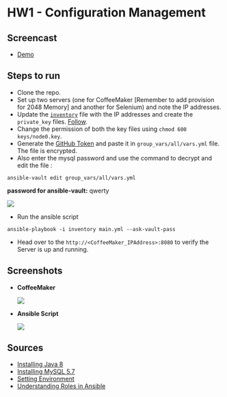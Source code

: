 # HW1 - Configuration Management

## Screencast
+ [Demo](https://youtu.be/E_2X09Q8ozc)

## Steps to run
+ Clone the repo.
+ Set up two servers (one for CoffeeMaker [Remember to add provision for 2048 Memory] and another for Selenium) and note the IP addresses.
+ Update the [`inventory`](https://github.ncsu.edu/pbhanda2/HW1-Configuration-Management/blob/master/inventory) file with the IP addresses and create the `private_key` files. [Follow](https://github.com/CSC-DevOps/CM/blob/master/Ansible.md).
+ Change the permission of both the key files using `chmod 600 keys/node0.key`.
+ Generate the [GitHub Token](https://help.github.com/articles/creating-a-personal-access-token-for-the-command-line/) and paste it in `group_vars/all/vars.yml` file. The file is encrypted.
+ Also enter the mysql password and use the command to decrypt and edit the file :

```
ansible-vault edit group_vars/all/vars.yml
```
**password for ansible-vault:** qwerty  

![](https://github.ncsu.edu/pbhanda2/HW1-Configuration-Management/blob/master/Images/token.yml.png)
+ Run the ansible script

```
ansible-playbook -i inventory main.yml --ask-vault-pass
```
+ Head over to the `http://<CoffeeMaker_IPAddress>:8080` to verify the Server is up and running.

## Screenshots
+ **CoffeeMaker**

  ![](https://github.ncsu.edu/pbhanda2/HW1-Configuration-Management/blob/master/Images/CoffeeMaker.gif)

+ **Ansible Script**

  ![](https://github.ncsu.edu/pbhanda2/HW1-Configuration-Management/blob/master/Images/AnsibleScriptRunning.gif)
## Sources
+ [Installing Java 8](https://coderwall.com/p/4ogyuw/ansible-install-java-8)
+ [Installing MySQL 5.7](http://mysql.freeideas.cz/subdom/mysql/2017/07/26/install-latest-mysql-5-7-on-remote-instance-using-ansible/)
+ [Setting Environment](https://docs.ansible.com/ansible/latest/playbooks_environment.html)
+ [Understanding Roles in Ansible](https://docs.ansible.com/ansible/latest/playbooks_best_practices.html)
